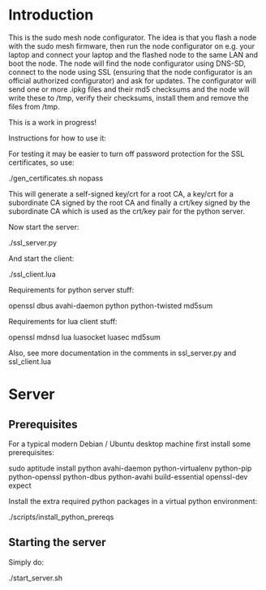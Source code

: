 # Introduction #

This is the sudo mesh node configurator. The idea is that you flash a node with the sudo mesh firmware, then run the node configurator on e.g. your laptop and connect your laptop and the flashed node to the same LAN and boot the node. The node will find the node configurator using DNS-SD, connect to the node using SSL (ensuring that the node configurator is an official authorized configurator) and ask for updates. The configurator will send one or more .ipkg files and their md5 checksums and the node will write these to /tmp, verify their checksums, install them and remove the files from /tmp. 

This is a work in progress!

Instructions for how to use it:

For testing it may be easier to turn off password protection for the SSL certificates, so use:

./gen_certificates.sh nopass

This will generate a self-signed key/crt for a root CA, a key/crt for a subordinate CA signed by the root CA and finally a crt/key signed by the subordinate CA which is used as the crt/key pair for the python server.

Now start the server:

./ssl_server.py

And start the client:

./ssl_client.lua

Requirements for python server stuff:

openssl
dbus
avahi-daemon
python
python-twisted
md5sum

Requirements for lua client stuff:

openssl
mdnsd
lua
luasocket
luasec
md5sum

Also, see more documentation in the comments in ssl_server.py and ssl_client.lua

# Server #

## Prerequisites ##

For a typical modern Debian / Ubuntu desktop machine first install some prerequisites:

  sudo aptitude install python avahi-daemon python-virtualenv python-pip python-openssl python-dbus python-avahi build-essential openssl-dev expect

Install the extra required python packages in a virtual python environment:

  ./scripts/install_python_prereqs

## Starting the server ##

Simply do:

  ./start_server.sh


  
